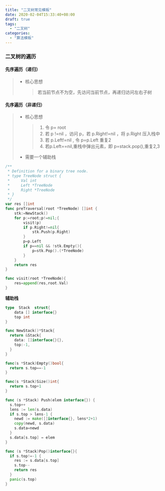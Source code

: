 ```yaml
---
title: "二叉树常见模板"
date: 2020-02-04T15:33:40+08:00
draft: true
tags:
  - "二叉树"
categories:
  - "算法模板"
---
```


### 二叉树的遍历

#### 先序遍历（递归）

> * 核心思想
>
>   > 若当前节点不为空，先访问当前节点，再递归访问左右子树

#### 先序遍历（非递归）

> * 核心思想
>
>   > 1. 令 p= root
>   > 2. 若 p !=nil ，访问 p，若 p.Right!=nil ，将 p.Right 压入栈中 
>   > 3. 若 p.Left!=nil , 令 p=p.Left 重复2
>   > 4. 若p.Left==nil,重栈中弹出元素，即 p=stack.pop(),重复2,3
>
> * 需要一个辅助栈

```go
/**
 * Definition for a binary tree node.
 * type TreeNode struct {
 *     Val int
 *     Left *TreeNode
 *     Right *TreeNode
 * }
 */
var res []int
func preTraversal(root *TreeNode) []int {
    stk:=NewStack()
    for p:=root;p!=nil;{
        visit(p)
        if p.Right!=nil{
            stk.Push(p.Right)
        }
        p=p.Left
        if p==nil && !stk.Empty(){
            p=stk.Pop().(*TreeNode)
        }
    }
    return res
}

func visit(root *TreeNode){
    res=append(res,root.Val)
}
```

**辅助栈**

```go
type  Stack  struct{
    data [] interface{}
    top int
}

func NewStack()*Stack{
  return &Stack{
    data: []interface{}{},
    top:-1,
  }
}

func(s *Stack)Empty()bool{
  return s.top==-1
}

func(s *Stack)Size()int{
  return s.top+1
}

func (s *Stack) Push(elem interface{}) {
  s.top++
  lens := len(s.data)
  if s.top > lens-1 {
    newd := make([]interface{}, lens*2+1)
    copy(newd, s.data)
    s.data=newd
  }
  s.data[s.top] = elem
}

func (s *Stack)Pop()interface{}{
  if s.top!=-1 {
    res := s.data[s.top]
    s.top--
    return res
  }
  panic(s.top)
}
```



